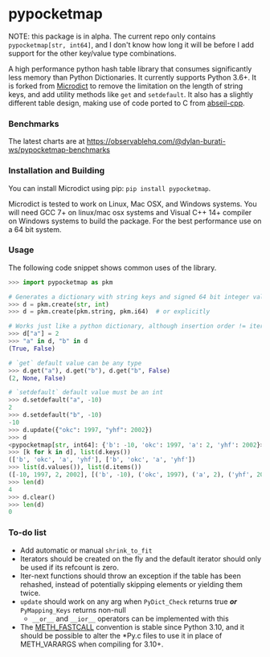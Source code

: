 # pypocketmap

NOTE: this package is in alpha. The current repo only contains
`pypocketmap[str, int64]`, and I don't know how long it will be before
I add support for the other key/value type combinations.

A high performance python hash table library that consumes significantly less
memory than Python Dictionaries. It currently supports Python 3.6+. It is forked from
[Microdict](https://github.com/touqir14/Microdict) to remove the limitation on the
length of string keys, and add utility methods like `get` and `setdefault`.
It also has a slightly different table design, making use of code ported to
C from [abseil-cpp](https://github.com/abseil/abseil-cpp).

### Benchmarks
The latest charts are at https://observablehq.com/@dylan-burati-ws/pypocketmap-benchmarks

### Installation and Building
You can install Microdict using pip: `pip install pypocketmap`.

Microdict is tested to work on Linux, Mac OSX, and Windows systems. You will need
GCC 7+ on linux/mac osx systems and Visual C++ 14+ compiler on Windows systems to
build the package. For the best performance use on a 64 bit system.

### Usage
The following code snippet shows common uses of the library.

```python
>>> import pypocketmap as pkm

# Generates a dictionary with string keys and signed 64 bit integer values.
>>> d = pkm.create(str, int)
>>> d = pkm.create(pkm.string, pkm.i64)  # or explicitly

# Works just like a python dictionary, although insertion order != iteration order
>>> d["a"] = 2
>>> "a" in d, "b" in d
(True, False)

# `get` default value can be any type
>>> d.get("a"), d.get("b"), d.get("b", False)
(2, None, False)

# `setdefault` default value must be an int
>>> d.setdefault("a", -10)
2
>>> d.setdefault("b", -10)
-10
>>> d.update({"okc": 1997, "yhf": 2002})
>>> d
<pypocketmap[str, int64]: {'b': -10, 'okc': 1997, 'a': 2, 'yhf': 2002}>
>>> [k for k in d], list(d.keys())
(['b', 'okc', 'a', 'yhf'], ['b', 'okc', 'a', 'yhf'])
>>> list(d.values()), list(d.items())
([-10, 1997, 2, 2002], [('b', -10), ('okc', 1997), ('a', 2), ('yhf', 2002)])
>>> len(d)
4
>>> d.clear()
>>> len(d)
0

```

### To-do list

- Add automatic or manual `shrink_to_fit`
- Iterators should be created on the fly and the default iterator should only be used if its refcount is
  zero.
- Iter-next functions should throw an exception if the table has been rehashed, instead of potentially
  skipping elements or yielding them twice.
- `update` should work on any arg when `PyDict_Check` returns true ***or*** `PyMapping_Keys` returns non-null
    - `__or__` and `__ior__` operators can be implemented with this
- The [METH\_FASTCALL](https://docs.python.org/3/c-api/structures.html#c.METH_FASTCALL) convention is
  stable since Python 3.10, and it should be possible to alter the \*Py.c files to use it in place of
  METH\_VARARGS when compiling for 3.10+.

